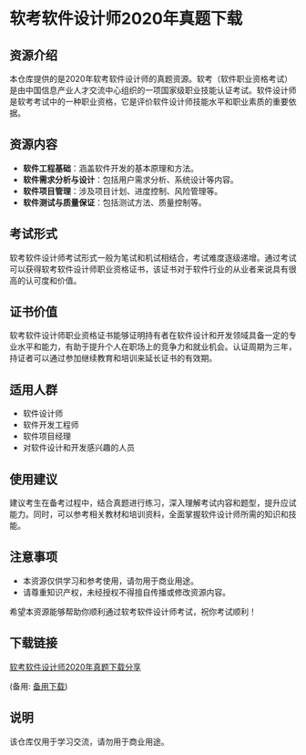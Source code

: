 # 软考软件设计师2020年真题下载

## 资源介绍

本仓库提供的是2020年软考软件设计师的真题资源。软考（软件职业资格考试）是由中国信息产业人才交流中心组织的一项国家级职业技能认证考试。软件设计师是软考考试中的一种职业资格，它是评价软件设计师技能水平和职业素质的重要依据。

## 资源内容

- **软件工程基础**：涵盖软件开发的基本原理和方法。
- **软件需求分析与设计**：包括用户需求分析、系统设计等内容。
- **软件项目管理**：涉及项目计划、进度控制、风险管理等。
- **软件测试与质量保证**：包括测试方法、质量控制等。

## 考试形式

软考软件设计师考试形式一般为笔试和机试相结合，考试难度逐级递增。通过考试可以获得软考软件设计师职业资格证书，该证书对于软件行业的从业者来说具有很高的认可度和价值。

## 证书价值

软考软件设计师职业资格证书能够证明持有者在软件设计和开发领域具备一定的专业水平和能力，有助于提升个人在职场上的竞争力和就业机会。认证周期为三年，持证者可以通过参加继续教育和培训来延长证书的有效期。

## 适用人群

- 软件设计师
- 软件开发工程师
- 软件项目经理
- 对软件设计和开发感兴趣的人员

## 使用建议

建议考生在备考过程中，结合真题进行练习，深入理解考试内容和题型，提升应试能力。同时，可以参考相关教材和培训资料，全面掌握软件设计师所需的知识和技能。

## 注意事项

- 本资源仅供学习和参考使用，请勿用于商业用途。
- 请尊重知识产权，未经授权不得擅自传播或修改资源内容。

希望本资源能够帮助你顺利通过软考软件设计师考试，祝你考试顺利！

## 下载链接
[软考软件设计师2020年真题下载分享](https://pan.quark.cn/s/3b2f7e85458d) 

(备用: [备用下载](https://pan.baidu.com/s/1OMw4mxA4imH43KB0pe8EOg?pwd=1234))

## 说明

该仓库仅用于学习交流，请勿用于商业用途。
